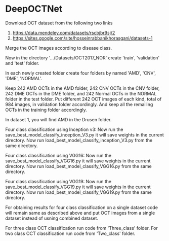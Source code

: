 # DeepOCTNet

Download OCT dataset from the following two links
1.  https://data.mendeley.com/datasets/rscbjbr9sj/2
2.  https://sites.google.com/site/hosseinrabbanikhorasgani/datasets-1

Merge the OCT images according to disease class.

Now in the directory '.../Datasets/OCT2017_NOR' create 'train', 'validation' and 'test' folder. 

In each newly created folder create four folders by named 'AMD', 'CNV', 'DME', 'NORMAL'.

Keep 242 AMD OCTs in the AMD folder,  242 CNV OCTs in the CNV folder, 242 DME OCTs in the DME folder, and 242 Normal
OCTs in the NORMAL folder in the test folder. Put different 242 OCT images of each kind, total of 984 images, in validation 
folder accordingly. And keep all the remailing OCTs in the training folder accordingly. 

In dataset 1, you will find AMD in the Drusen folder. 

Four class classification using Inception v3:
Now run the save_best_model_classify_inception_V3.py 
it will save weights in the current directory. 
Now run load_best_model_classify_inception_V3.py from the same directory.

Four class classification using VGG16:
Now run the save_best_model_classify_VGG16.py 
it will save weights in the current directory. 
Now run load_best_model_classify_VGG16.py from the same directory.


Four class classification using VGG19:
Now run the save_best_model_classify_VGG19.py 
it will save weights in the current directory. 
Now run load_best_model_classify_VGG19.py from the same directory.

For obtaining results for four class classification on a single dataset code will remain same as described above and put OCT images from a single dataset instead of usning combined dataset. 

For three class OCT classification run code from 'Three_class' folder.
For two class OCT classification run code from 'Two_class' folder.
